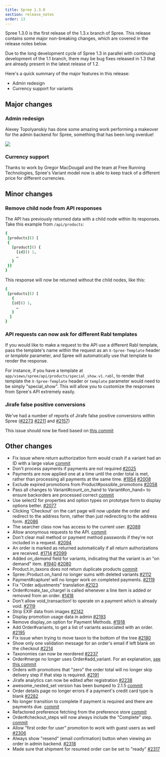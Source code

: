 ```yaml
---
title: Spree 1.3.0
section: release_notes
order: 13
---
```


Spree 1.3.0 is the first release of the 1.3.x branch of Spree. This release contains some major non-breaking changes, which are covered in the release notes below.

Due to the long development cycle of Spree 1.3 in parallel with continuing development of the 1.1 branch, there may be bug fixes released in 1.3 that are already present in the latest release of 1.2.

Here's a quick summary of the major features in this release:

- Admin redesign
- Currency support for variants

## Major changes

### Admin redesign

Alexey Topolyanskiy has done some amazing work performing a makeover for the admin backend for Spree, something that has been long overdue!

![](../images/developer/new-admin-interface.png)

### Currency support

Thanks to work by Gregor MacDougall and the team at Free Running Technologies, Spree's Variant model now is able to keep track of a different price for different currencies.

## Minor changes

### Remove child node from API responses

The API has previously returned data with a child node within its responses. Take this example from `/api/products`:

```ruby
{
 [products]() [
 {
   [product]() {
     [id]() 1,
     …
   }
 }]
}
```

This response will now be returned without the child nodes, like this:

```ruby
{
 [products]() [
   {
   [id]() 1,
     …
   }
  ]
}
```

### API requests can now ask for different Rabl templates

If you would like to make a request to the API use a different Rabl template, pass the template's name within the request as an `X-Spree-Template` header or _template_ parameter, and Spree will automatically use that template to render the response.

For instance, if you have a template at `app/views/spree/api/products/special_show.v1.rabl`, to render that template the `X-Spree-Template` header or `template` parameter would need to be simply "special_show". This will allow you to customize the responses from Spree's API extremely easily.

### Jirafe false positive conversions

We've had a number of reports of Jirafe false positive conversions within Spree
([#2273](https://github.com/spree/spree/issues/2273)
[#2211](https://github.com/spree/spree/issues/2211) and
[#2157](https://github.com/spree/spree/issues/2157))

This issue should now be fixed based on [this commit](https://github.com/spree/spree/commit/50bc65f78d07453fea85ae034748007946bd27bd)

## Other changes

- Fix issue where return authorization form would crash if a variant
  had an ID
  with a large value
  [commit](https://github.com/spree/spree/commit/820a1c023d915f9d2c972c04c5641b5d823ab508)
- Don't process payments if payments are not required [#2025](https://github.com/spree/spree/issues/2025)
- Payments are now applied one at a time until the order total is met,
  rather
  than processing all payments at the same time.
  [#1954](https://github.com/spree/spree/issues/1954)
  [#2008](https://github.com/spree/spree/issues/2008)
- Exclude expired promotions from Product#possible_promotions
  [#2058](https://github.com/spree/spree/issues/2058)
- Pass all changes to Variant#count_on_hand to Variant#on_hand=
  to ensure
  backorders are processed correct
  [commit](https://github.com/spree/spree/commit/d6c1183095125a946e8f6f1078ce0ee7487687b9)
- Use select2 for properties and option types on prototype form to
  display
  options better. [#2077](https://github.com/spree/spree/issues/2077)
- Clicking 'Checkout' on the cart page will now update the order and
  redirect to
  the address form, rather than just redirecting to the address form.
  [#2086](https://github.com/spree/spree/issues/2086)
- The searcher class now has access to the current user.
  [#2089](https://github.com/spree/spree/issues)
- Allow anonymous requests to the API.
  [commit](https://github.com/spree/spree/commit/456cadf5ff858ecac75646ca6b592be384a07396)
- Don't clear mail method or payment method passwords if they're not
  included in
  a request. [#2094](https://github.com/spree/spree/issues/2094)
- An order is marked as returned automatically if all return
  authorizations are
  received. [#1714](https://github.com/spree/spree/issues/1714)
  [#2099](https://github.com/spree/spree/issues/2099)
- Added _on_demand_ field for variants, indicating that the variant
  is an "on
  demand" item. [#1940](https://github.com/spree/spree/issues/1940)
  [#2080](https://github.com/spree/spree/issues/2080)
- Product.in_taxons does not return duplicate products
  [commit](https://github.com/spree/spree/commit/75fa3623b61e22fcde395b7f9900e23038361df9)
- Spree::Product.on_hand no longer sums with deleted variants
  [#2112](https://github.com/spree/spree/issues/2112)
- Payment#capture! will no longer work on completed payments.
  [#2119](https://github.com/spree/spree/issues/2119)
- Fix "Order adjustments" translation
  [#2123](https://github.com/spree/spree/issues/2123)
- Order#create_tax_charge! is called whenever a line item is added
  or removed
  from an order. [#1418](https://github.com/spree/spree/issues/1418)
- Don't allow
  void_transaction! to operate on a payment which is already void.
  [#2119](https://github.com/spree/spree/issues/2119)
- Strip EXIF data from images [#2142](https://github.com/spree/spree/issues/2142)
- Display promotion usage data in admin
  [#2193](https://github.com/spree/spree/issues/2193)
- Remove display_on option for Payment Methods.
  [#1918](https://github.com/spree/spree/issues/1981)
- Add Order#variants, to get a list of variants associated with an order.
  [#2195](https://github.com/spree/spree/issues/2195)
- Fix issue when trying to move taxon to the bottom of the tree
  [#2180](https://github.com/spree/spree/issues/2180)
- Show only one validation message for an order's email if left blank on the
  checkout [#2214](https://github.com/spree/spree/issues/2214)
- Taxonomies can now be reordered
  [#2237](https://github.com/spree/spree/issues/2237)
- Order#merge no longer uses Order#add_variant. For an
  explanation, [see this
  commit](https://github.com/spree/spree/commit/8569ed5d98e354285ad6ccbd366444fd31e773f8)
- Orders with promotions that "zero" the order total will no longer
  skip
  delivery step if that step is required.
  [#2191](https://github.com/spree/spree/issues/2191)
- Jirafe analytics can now be edited after registration
  [#2238](https://github.com/spree/spree/issues)
- awesome_nested_set version has been bumped to 2.1.5
  [commit](https://github.com/spree/spree/commit/3bdd22fedda456308f20f0817155590fab231e96)
- Order details page no longer errors if a payment's credit card type
  is blank
  [#2282](https://github.com/spree/spree/issues/2282)
- No longer transition to complete if payment is required and there
  are payments
  due.
  [commit](https://github.com/spree/spree/commit/8639bbcc3b1909a339b0a60da239a49b95baa760)
- Refactored preference fetching from the preference store
  [commit](https://github.com/spree/spree/commit/bfcb5b29b3e29c3d451b14ab39e2b502ea93f6a4)
- Order#checkout_steps will now always include the "Complete" step.
  [commit](https://github.com/spree/spree/commit/227f86ff57735e0e0637a0896006ff79fe8e0a6d)
- Allow "first order for user" promotion to work with guest users as
  well
  [#2306](https://github.com/spree/spree/issues/2306)
- Always show "resend" (email confirmation) button when viewing an
  order in
  admin backend. [#2318](https://github.com/spree/spree/issues/2318)
- Made sure that shipment for resumed order can be set to "ready"
  [#2317](https://github.com/spree/spree/issues/2317)
